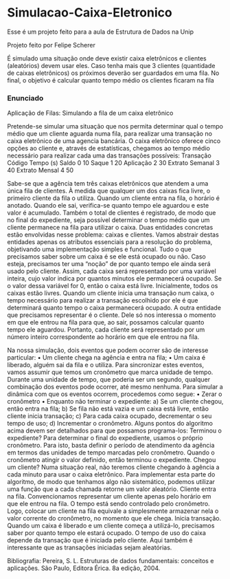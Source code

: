 # Simulacao-Caixa-Eletronico

Esse é um projeto feito para a aula de Estrutura de Dados na Unip

Projeto feito por Felipe Scherer

É simulado uma situação onde deve existir caixa eletrônicos e clientes (aleatórios) devem usar eles.
Caso tenha mais que 3 clientes (quantidade de caixas eletrônicos) os próximos deverão ser guardados em uma fila.
No final, o objetivo é calcular quanto tempo médio os clientes ficaram na fila

### Enunciado
Aplicação de Filas: Simulando a fila de um caixa eletrônico

Pretende-se simular uma situação que nos permita determinar qual o tempo médio que um
cliente aguarda numa fila, para realizar uma transação no caixa eletrônico de uma agencia
bancária.
O caixa eletrônico oferece cinco opções ao cliente e, através de estatísticas, chegamos ao tempo
médio necessário para realizar cada uma das transações possíveis:
Transação Código Tempo (s)
Saldo 0 10
Saque 1 20
Aplicação 2 30
Extrato Semanal 3 40
Extrato Mensal 4 50

Sabe-se que a agência tem três caixas eletrônicos que atendem a uma única fila de clientes. À
medida que qualquer um dos caixas fica livre, o primeiro cliente da fila o utiliza.
Quando um cliente entra na fila, o horário é anotado. Quando ele sai, verifica-se quanto tempo
ele aguardou e este valor é acumulado. Também o total de clientes é registrado, de modo que
no final do expediente, seja possível determinar o tempo médio que um cliente permanece na
fila para utilizar o caixa.
Duas entidades concretas estão envolvidas nesse problema: caixas e clientes. Vamos abstrair
destas entidades apenas os atributos essenciais para a resolução do problema, objetivando uma
implementação simples e funcional.
Tudo o que precisamos saber sobre um caixa é se ele está ocupado ou não. Caso esteja,
precisamos ter uma “noção” de por quanto tempo ele ainda será usado pelo cliente. Assim, cada
caixa será representado por uma variável inteira, cujo valor indica por quantos minutos ele
permanecerá ocupado. Se o valor dessa variável for 0, então o caixa está livre. Inicialmente,
todos os caixas estão livres. Quando um cliente inicia uma transação num caixa, o tempo
necessário para realizar a transação escolhido por ele é que determinará quanto tempo o caixa
permanecerá ocupado.
A outra entidade que precisamos representar é o cliente. Dele só nos interessa o momento em
que ele entrou na fila para que, ao sair, possamos calcular quanto tempo ele aguardou. Portanto,
cada cliente será representado por um número inteiro correspondente ao horário em que ele
entrou na fila.

Na nossa simulação, dois eventos que podem ocorrer são de interesse particular:
• Um cliente chega na agência e entra na fila;
• Um caixa é liberado, alguém sai da fila e o utiliza.
Para sincronizar estes eventos, vamos assumir que temos um cronômetro que marca unidade
de tempo. Durante uma unidade de tempo, que poderia ser um segundo, qualquer combinação
dos eventos pode ocorrer, até mesmo nenhuma.
Para simular a dinâmica com que os eventos ocorrem, procedemos como segue:
• Zerar o cronômetro
• Enquanto não terminar o expediente:
a) Se um cliente chegou, então entra na fila;
b) Se fila não está vazia e um caixa está livre, então cliente inicia transação;
c) Para cada caixa ocupado, decrementar o seu tempo de uso;
d) Incrementar o cronômetro.
Alguns pontos do algoritmo acima devem ser detalhados para que possamos programa-los:
Terminou o expediente?
Para determinar o final do expediente, usamos o próprio cronômetro. Para isto, basta definir o
período de atendimento da agência em termos das unidades de tempo marcadas pelo
cronômetro. Quando o cronômetro atingir o valor definido, então terminou o expediente.
Chegou um cliente?
Numa situação real, não teremos cliente chegando à agência a cada minuto para usar o caixa
eletrônico. Para implementar esta parte do algoritmo, de modo que tenhamos algo não
sistemático, podemos utilizar uma função que a cada chamada retorne um valor aleatório.
Cliente entra na fila.
Convencionamos representar um cliente apenas pelo horário em que ele entrou na fila. O tempo
está sendo controlado pelo cronômetro. Logo, colocar um cliente na fila equivale a
simplesmente armazenar nela o valor corrente do cronômetro, no momento que ele chega.
Inicia transação.
Quando um caixa é liberado e um cliente começa a utilizá-lo, precisamos saber por quanto
tempo ele estará ocupado. O tempo de uso do caixa depende da transação que é iniciada pelo
cliente. Aqui também é interessante que as transações iniciadas sejam aleatórias.

Bibliografia:
Pereira, S. L. Estruturas de dados fundamentais: conceitos e aplicações. São Paulo, Editora Érica.
8a edição, 2004.
